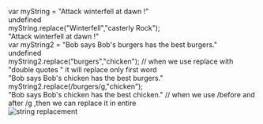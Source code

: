 var  myString = "Attack winterfell at dawn !"  
undefined  
myString.replace("Winterfell","casterly Rock");  
"Attack winterfell at dawn !"  
var myString2 = "Bob says Bob's burgers has the best burgers."  
undefined  
myString2.replace("burgers","chicken");   // when we use replace with "double quotes " it will replace only first word  
"Bob says Bob's chicken has the best burgers."  
myString2.replace(/burgers/g,"chicken");  
"Bob says Bob's chicken has the best chicken."  // when we use /before and after /g ,then we can replace it in entire  
![string replacement](https://cloud.githubusercontent.com/assets/20327319/18811031/50a7f3ea-825a-11e6-9028-573884869be9.png)
